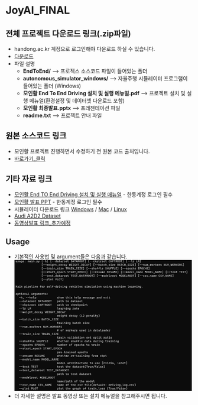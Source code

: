# JoyAI_FINAL

## 전체 프로젝트 다운로드 링크(.zip파일)
* handong.ac.kr 계정으로 로그인해야 다운로드 하실 수 있습니다.
* [다운로드](https://drive.google.com/file/d/1i37lNIbGCQFPtQkVQ28lZtpaXuYuAuXZ/view?usp=sharing)
* 파일 설명
  + **EndToEnd/** --> 프로젝스 소스코드 파일이 들어있는 폴더
  + **autonomous_simulator_windows/** --> 자율주행 시뮬레이터 프로그램이 들어있는 폴더 (Windows)
  + **모인활 End To End Driving 설치 및 실행 메뉴얼.pdf** --> 프로젝트 설치 및 실행 메뉴얼(환경설정 및 데이터셋 다운로드 포함) 
  +  **모인활 최종발표.pptx** --> 프레젠테이션 파일
  +  **readme.txt** --> 프로젝트 안내 파일

## 원본 소스코드 링크
* 모인활 프로젝트 진행하면서 수정하기 전 원본 코드 출처입니다.
* [바로가기_클릭](https://github.com/Zhenye-Na/e2e-learning-self-driving-cars)

## 기타 자료 링크
* [모인활 End TO End Driving 설치 및 실행 매뉴얼](https://docs.google.com/document/d/1DgSWTMIb2Inw2ieUT4Eole1-8TkLoTGepQfHu_LNIB0/edit) - 한동계정 로그인 필수
* [모인활 발표 PPT](https://docs.google.com/presentation/d/1KOP4jEZU1FWkqvOB553XU_9S5Ag6gN7BOnG9Mlm8jhc/edit?usp=sharing) - 한동계정 로그인 필수
* 시뮬레이터 다운로드 링크 [Windows](https://s3-us-west-1.amazonaws.com/udacity-selfdrivingcar/Term1-Sim/term1-simulator-windows.zip) / [Mac](https://s3-us-west-1.amazonaws.com/udacity-selfdrivingcar/Term1-Sim/term1-simulator-mac.zip) / [Linux](https://s3-us-west-1.amazonaws.com/udacity-selfdrivingcar/Term1-Sim/term1-simulator-windows.zip)
* [Audi A2D2 Dataset](https://www.a2d2.audi/a2d2/en.html)
* [동영상발표 링크_추가예정]()

## Usage
* 기본적인 사용법 및 argument들은 다음과 같습니다.
![usage](https://github.com/bbibbd/JoyAI_FINAL/blob/main/usage.png?raw=true)
* 더 자세한 설명은 발표 동영상 또는 설치 메뉴얼을 참고해주시면 됩니다.


